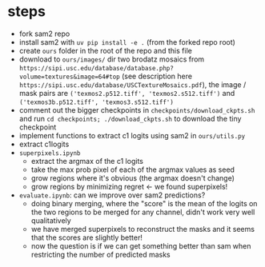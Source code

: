 
# steps

- fork sam2 repo
- install sam2 with `uv pip install -e .`  (from the forked repo root)
- create `ours` folder in the root of the repo and this file
- download to `ours/images/` dir two brodatz mosaics from `https://sipi.usc.edu/database/database.php?volume=textures&image=64#top` (see description here `https://sipi.usc.edu/database/USCTextureMosaics.pdf`), the image / mask pairs are `('texmos2.p512.tiff', 'texmos2.s512.tiff')` and `('texmos3b.p512.tiff', 'texmos3.s512.tiff')`
- comment out the bigger checkpoints in `checkpoints/download_ckpts.sh` and run `cd checkpoints; ./download_ckpts.sh` to download the tiny checkpoint 
- implement functions to extract c1 logits using sam2 in `ours/utils.py`
- extract c1logits
- `superpixels.ipynb`
    - extract the argmax of the c1 logits
    - take the max prob pixel of each of the argmax values as seed
    - grow regions where it's obvious (the argmax doesn't change)
    - grow regions by minimizing regret <- we found superpixels!
- `evaluate.ipynb`: can we improve over sam2 predictions?
    - doing binary merging, where the "score" is the mean of the logits on the two regions to be merged for any channel, didn't work very well qualitatively
    - we have merged superpixels to reconstruct the masks and it seems that the scores are slightly better!
    - now the question is if we can get something better than sam when restricting the number of predicted masks




